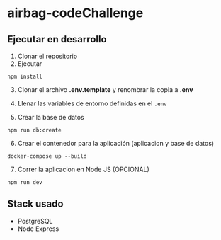 # airbag-codeChallenge

## Ejecutar en desarrollo

1. Clonar el repositorio
2. Ejecutar
```
npm install
```
3. Clonar el archivo __.env.template__ y renombrar la copia a __.env__

4. Llenar las variables de entorno definidas en el ```.env```

5. Crear la base de datos
```
npm run db:create
```
6. Crear el contenedor para la aplicación (aplicacion y base de datos)
```
docker-compose up --build
```
7. Correr la aplicacion en Node JS (OPCIONAL)
```
npm run dev
```

## Stack usado
* PostgreSQL
* Node Express

